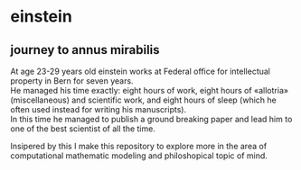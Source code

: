 # einstein
## journey to annus mirabilis

At age 23-29 years old einstein works at Federal office for intellectual property in Bern
for seven years.  
He managed his time exactly: eight hours of work, eight hours of «allotria» (miscellaneous) and scientific work, and eight hours of sleep (which he often used instead for writing his manuscripts).  
In this time he managed to publish a ground breaking paper and lead him to 
one of the best scientist of all the time. 

Insipered by this I make this repository to explore more in the area of computational mathematic modeling
and philoshopical topic of mind. 
